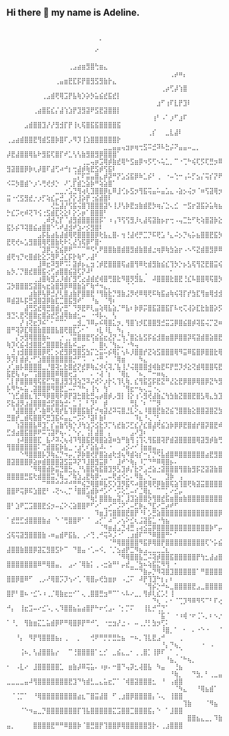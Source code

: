 ## Hi there 👋 my name is Adeline.

<!--
**SystemsGenius/SystemsGenius** is a ✨ _special_ ✨ repository because its eveidence of my journey and mistakes as a woman in tech 👩🏾‍💻

- 🔭 I’m currently working on improving my skills in python and bulding my resume.
- 🌱 I’m currently learning python and Comptia A+
- 😄 Pronouns: HER
- ⚡ Fun fact:I am obsessed with french bulldogs. My best friend, Billion is in fact, a french bulldog.
-->
⠀⠀⠀⠀⠀⠀⠀⠀⠀⠀⠀⠀⠀⠀⠀⠀⠀⠀⠀⠀⠀⠀⠀⠀⠀⠀⠀⠀⠀⠀⠀⠀⠀⠀⠀⠀⠀⠀⠀⠀⠀⠀⠀⠀⠀⠀⠀⠀⠀⠀⠀⠀⠀⠀⠀⠀⠀⠀⠀⠀⠀⠀⠀⠀⠀⠀⠀⠀⠀⠀⡀⠀⠀⠀⠀⠀⠀⠀⠀⠀⠀⠀⠀⠀⠀⠀⠀⠀⠀
⠀⠀⠀⠀⠀⠀⠀⠀⠀⠀⠀⠀⠀⠀⠀⠀⠀⠀⠀⠀⠀⠀⠀⠀⠀⠀⠀⠀⠀⠀⠀⠀⠀⠀⠀⠀⠀⠀⠀⠀⠀⠀⠀⠀⠀⠀⠀⠀⠀⠀⠀⠀⠀⠀⠀⠀⠀⠀⠀⠀⠀⠀⠀⠀⠀⠀⠀⠀⠀⠊⠀⠀⠀⠀⠀⠀⠀⠀⠀⠀⠀⠀⠀⠀⠀⠀⠀⠀⠀
⠀⠀⠀⠀⠀⠀⠀⠀⠀⠀⠀⠀⠀⠀⠀⠀⠀⠀⠀⠀⠀⠀⠀⠀⠀⠀⠀⠀⠀⠀⠀⠀⠀⠀⠀⠀⠀⠀⠀⠀⠀⠀⠀⠀⠀⠀⠀⠀⠀⠀⠀⠀⠀⠀⠀⠀⠀⠀⠀⠀⠀⠀⠀⢀⣠⣴⣶⣻⣿⢓⣶⣄⠀⠀⠀⠀⠀⠀⠀⠀⠀⠀⠀⠀⠀⠀⠀⠀⠀
⠀⠀⠀⠀⠀⠀⠀⠀⠀⠀⠀⠀⠀⠀⠀⠀⠀⠀⠀⠀⠀⠀⠀⠀⠀⠀⠀⠀⠀⠀⠀⠀⠀⠀⠀⠀⠀⢀⡴⠶⡄⠀⠀⠀⠀⠀⠀⠀⠀⠀⠀⠀⠀⠀⠀⠀⠀⠀⠀⠀⢀⣤⣶⣟⣏⡯⡟⣿⣻⣫⣻⣷⡗⣄⠀⠀⠀⠀⠀⠀⠀⠀⠀⠀⠀⠀⠀⠀⠀
⠀⠀⠀⠀⠀⠀⠀⠀⠀⠀⠀⠀⠀⠀⠀⠀⠀⠀⠀⠀⠀⠀⠀⠀⠀⠀⠀⠀⠀⠀⠀⠀⠀⠀⠀⢀⡴⢋⡼⢱⣿⠀⠀⠀⠀⠀⠀⠀⠀⠀⠀⠀⠀⠀⠀⠀⠀⢀⣠⣾⢟⢿⣩⡟⣧⢷⡱⡵⡳⣥⣮⣞⣯⣞⡇⠀⠀⠀⠀⠀⠀⠀⠀⠀⠀⠀⠀⠀⠀
⠀⠀⠀⠀⠀⠀⠀⠀⠀⠀⠀⠀⠀⠀⠀⠀⠀⠀⠀⠀⠀⠀⠀⠀⠀⠀⠀⠀⠀⠀⠀⠀⠀⠀⣰⠋⢰⠏⣇⡟⣹⠇⠀⠀⠀⠀⠀⠀⠀⠀⠀⠀⠀⠀⠀⢀⣴⣿⣯⣎⡌⣼⢱⣱⡟⣹⣻⣽⠟⣫⣟⣽⣿⣿⡇⠀⠀⠀⠀⠀⠀⠀⠀⠀⠀⠀⠀⠀⠀
⠀⠀⠀⠀⠀⠀⠀⠀⠀⠀⠀⠀⠀⠀⠀⠀⠀⠀⠀⠀⠀⠀⠀⠀⠀⠀⠀⠀⠀⠀⠀⠀⠀⢰⠃⠠⠁⡰⠋⣰⠏⠀⠀⠀⠀⠀⠀⠀⠀⠀⠀⠀⠀⣠⣾⣿⣿⣹⡜⡜⣻⣺⡏⡟⢸⢆⢯⣿⣯⣯⣿⣿⣿⣿⣯⠀⠀⠀⠀⠀⠀⠀⠀⠀⠀⠀⠀⠀⠀
⠀⠀⠀⠀⠀⠀⠀⠀⠀⠀⠀⠀⠀⠀⠀⠀⠀⠀⠀⠀⠀⠀⠀⠀⠀⠀⠀⠀⠀⠀⠀⠀⢀⡎⠀⠀⣀⣇⣼⠇⠀⠀⠀⠀⠀⠀⠀⠀⠀⢀⣠⣴⣾⣿⣿⣟⢻⣾⣫⣿⡷⣿⠏⡠⠻⡹⢸⣱⣿⣿⣿⣿⣿⣿⡗⠀⠀⠀⠀⠀⠀⠀⠀⠀⠀⠀⠀⠀⠀
⠀⠀⠀⠀⠀⠀⠀⠀⠀⠀⠀⠀⠀⠀⠀⠀⠀⠀⠀⠀⠀⠀⣀⣀⣤⣤⢤⣲⡶⢶⢒⣫⠭⣚⠽⠧⣓⡬⠝⣤⣤⠤⣀⡀⠀⠀⠀⠀⠀⡼⣟⣼⣿⣿⢿⣧⠗⣻⣯⢏⣿⡏⠞⣁⢣⢣⣷⣻⣿⣻⡿⣿⣿⣿⠁⠀⠀⠀⠀⠀⠀⠀⠀⠀⠀⠀⠀⠀⠀
⠀⠀⠀⠀⠀⠀⠀⠀⠀⠀⠀⠀⠀⠀⠀⠀⠀⢀⣀⢤⡶⣩⢿⡾⣷⣞⢿⠓⣫⣶⡿⠲⡫⢋⠢⢥⣁⡀⠉⠐⢉⠓⢮⢏⡫⢏⣛⡲⠿⣻⣽⣿⣿⡿⡷⢆⡼⣿⠏⣼⢋⠴⠚⡆⢒⣼⡾⢷⣟⣫⡾⢫⣯⠇⠀⠀⠀⠀⠀⠀⠀⠀⠀⠀⠀⠀⠀⠀⠀
⠀⠀⠀⠀⠀⠀⠀⠀⠀⠀⠀⠀⠀⠀⠀⣈⡍⠏⣭⣤⣿⣄⡾⡽⠛⡝⣡⣪⣯⡿⠷⣁⡮⠃⢀⠀⠐⠤⢑⠒⢠⠥⡋⣢⡌⢭⡎⡝⠟⠪⠭⡳⣿⣾⠑⡰⠡⢛⢞⡺⡑⠀⠜⢁⡏⣾⣑⣵⡷⠛⢵⣵⣿⠁⠀⠀⠀⠀⠀⠀⠀⠀⠀⠀⠀⠀⠀⠀⠀
⠀⠀⠀⠀⠀⠀⠀⠀⠀⠀⠀⣀⣀⡐⣡⣙⢻⢴⢇⣹⣿⣿⡿⣆⠿⣸⢊⡦⣫⡲⢻⣯⢭⣤⠥⣤⣡⣄⠠⣵⡢⢬⡲⠈⠶⢫⣽⢿⡲⣭⠐⢊⣫⣻⣞⡐⡰⡋⢵⣎⡤⣚⣀⡜⡕⣸⡵⡟⢐⣮⣾⣿⠇⠀⠀⠀⠀⠀⠀⠀⠀⠀⠀⠀⠀⠀⠀⠀⠀
⠀⠀⠀⠀⠀⠀⠀⠀⠀⠀⢜⣓⣼⡜⢫⣯⢬⣿⢹⣿⣿⣿⣽⠣⢸⡸⢣⡷⣟⣲⣷⣾⣟⡳⢶⡌⣑⢄⣊⠀⠒⣫⡖⣽⣯⡵⣥⢷⣦⡓⣎⡩⢖⠾⢝⠹⢪⢐⣫⣾⣏⢕⣕⠇⡕⡡⡶⠁⣿⣿⣿⠃⠀⠀⠀⠀⠀⠀⠀⠀⠀⠀⠀⠀⠀⠀⠀⠀⠀
⠀⠀⠀⠀⠀⠀⠀⠀⢀⠾⡺⣌⡏⠈⣼⣻⣾⣿⣿⣿⣿⡯⠁⠰⢠⠹⢫⢫⣻⡸⢆⣼⢯⣽⣷⡦⡖⢒⠠⢤⣉⣓⠋⢗⢵⣿⣽⡷⣕⣯⡣⡮⠹⢽⣿⣮⣴⣿⣿⠑⠡⠞⣼⣺⠞⣱⠔⡪⣻⣿⠇⠀⠀⠀⠀⠀⠀⠀⠀⠀⠀⠀⠀⠀⠀⠀⠀⠀⠀
⠀⠀⠀⠀⠀⠀⠀⣠⡯⣧⣴⣧⣼⣾⢿⢟⣿⣿⣿⣿⡿⢗⣧⣄⣿⠄⢲⢘⣼⢞⡛⣉⡙⠯⢟⣡⠘⣄⠬⡢⡙⢦⡥⣦⣿⣿⣟⣯⡳⣟⢟⢞⠦⣡⣻⣿⣿⢿⢟⣿⣷⢗⠗⢅⣜⢱⢯⡿⠋⣿⠂⠀⠀⠀⠀⠀⠀⠀⠀⠀⠀⠀⠀⠀⠀⠀⠀⠀⠀
⠀⠀⠀⠀⠀⠀⠀⠈⣹⡿⡉⣝⣮⡿⠟⠉⠉⠉⠛⠫⢃⠟⣿⣿⣷⣿⣾⣿⣻⣾⣷⣿⣾⣐⢶⡿⢷⣳⣵⡖⠠⠢⠫⣝⣾⣿⣻⡿⠿⣾⢟⢲⡙⢖⣿⣾⣗⣕⡩⣻⠟⣨⣎⡯⡗⢷⠋⡠⣼⠃⠀⠀⠀⠀⠀⠀⠀⠀⠀⠀⠀⠀⠀⠀⠀⠀⠀⠀⠀
⠀⠀⠀⠀⠀⠀⠀⣸⠿⣖⠽⣻⠟⠩⠅⣽⡾⡦⣄⣲⢈⡾⣟⣿⣿⣿⢯⣴⣿⢻⠿⢗⣾⣻⣷⣮⣎⢹⡳⡑⡦⣣⢯⢻⣝⣟⣿⣭⢮⣦⡳⡈⡙⣿⣞⣿⣿⣯⢔⢋⣴⣿⣿⣮⣽⢏⡝⠼⠃⠀⠀⠀⠀⠀⠀⠀⠀⠀⢀⠀⢀⠀⠀⠀⠀⠀⠂⠀⠀
⠀⠀⠀⠀⠀⠀⢀⣰⣿⢷⣻⣡⡸⣾⡎⣻⢋⣔⣼⣾⣞⢾⣿⢛⣿⣗⠻⣿⡻⣻⣧⡀⠀⠼⣿⣿⣿⣗⣿⣟⢘⣎⠧⣿⣿⢿⢯⣿⡳⣩⡳⣿⣿⣿⣫⣽⣿⢦⣖⣵⣿⣻⡿⠿⣿⣷⣵⠋⢷⠚⠲⣄⡀⠀⠀⠀⠈⠈⠀⠀⠀⠀⠀⠀⠀⠀⠀⠀⠀
⠀⠀⠀⠀⠀⣰⣷⡿⢧⡿⣚⡜⢇⣿⣰⣷⡟⣿⣿⣟⠘⢻⣷⣗⡙⣻⣷⣨⡻⢞⠿⢿⢟⠯⢷⣯⣴⢷⢮⢽⡏⡞⣳⣏⢻⣶⢿⣺⣺⠿⣾⣽⠧⡯⣛⣽⣿⣽⡿⣷⣏⣉⣿⣯⣻⠞⠁⠀⠘⣦⠀⠈⢻⠆⠀⠀⠀⠀⠀⠀⠀⠀⠀⠀⠀⠀⠀⠀⠀
⠀⠀⠀⠀⣼⢛⣫⣞⢿⣛⣿⣾⡔⣛⠁⠙⡻⣟⠟⢇⣤⢵⢿⣧⣵⡈⠛⣧⠆⡷⡿⡭⣿⣯⣽⣿⣯⡏⠧⢖⢍⢼⡵⣏⣗⣷⣿⡵⡫⣻⣙⢅⣟⢝⣿⣿⣖⣿⣵⣞⣫⣼⢿⣷⣾⣂⠤⠀⠐⠺⡧⢄⠀⢣⠀⠀⠀⠀⠀⠀⠀⠀⠀⠀⠀⠀⠀⠀⠀
⠀⠀⠀⡜⢰⢝⣖⡹⠮⠁⠂⠉⠉⠁⠀⣀⣺⣀⠹⠿⡤⠮⢿⣿⣅⡲⡀⢻⣿⢱⡺⣏⣿⣿⣻⣚⣭⣩⡿⣿⣮⣿⡾⢽⣯⢬⡉⣝⠶⣿⠛⢽⡽⣏⢿⣿⣷⣿⣿⣿⣧⣿⢟⣿⣏⡡⠂⠁⠀⠰⣇⠸⣇⠀⠳⡄⢀⠀⠀⠀⠀⠀⠀⠀⠀⠀⠀⠀⠀
⠀⠀⡌⡲⣻⢿⣿⣿⣷⠦⠀⠀⡐⢀⡈⣭⣿⣿⣟⢫⣮⣮⣖⣜⡝⣈⢳⡈⣿⣕⣧⣫⡯⣮⣺⣿⣶⣿⡿⣿⣿⡽⢯⣽⣾⣿⣵⣿⣟⢷⡹⢎⣮⢼⣺⣿⣿⣊⣿⣿⣿⣗⣾⣧⠮⣀⡤⠀⠈⠀⣿⢆⠈⢳⣄⡈⠐⠳⢤⠀⠀⠀⠀⠀⠀⠀⠀⠀⠀
⡀⣘⢰⣺⣿⣿⣿⣿⡿⢟⡁⡢⣞⣻⡿⣻⣿⣫⣳⡍⣑⣭⠥⡮⢿⡅⢢⠧⡸⣿⣿⡞⣝⢵⣫⣿⣿⣿⢿⠻⣭⠿⣯⣿⡿⣿⣿⣗⢿⡻⡹⡇⣾⡾⡐⠋⣱⣿⣿⣿⣿⣿⣿⣿⡚⠋⠩⠀⠠⠐⠛⢈⠀⠈⢿⣶⠀⠀⠀⠳⣄⠀⠀⠀⠀⠀⠀⠀⠀
⡰⢁⣶⡧⣿⣿⣿⣿⣀⡘⣿⢽⣂⣗⣿⣞⡝⣞⡿⢷⣌⡺⢎⢽⡈⣧⢸⡘⢬⣿⣿⣿⣺⢾⣷⣟⠯⡟⣛⡹⡺⣕⢝⣾⢿⣿⣿⢯⣟⣯⣟⢧⠰⡤⠉⢩⣿⣿⣿⣿⠿⢿⣿⢖⣩⠈⠁⠀⠄⠐⢼⠈⡆⠀⠈⢿⣆⠀⠈⠦⡀⠉⠒⠶⢦⡀⠀⠀⠀
⢁⡇⡟⣿⣿⣿⢿⢯⣯⣋⣙⣿⣸⣻⣹⣹⢵⣙⠽⡬⢞⠕⡰⡗⢅⢹⢇⢷⡀⣎⢻⣯⣫⡯⣟⣝⠛⣜⣕⣟⡿⣿⡿⢿⣿⡿⣝⠳⣻⡧⠻⢓⠦⣥⢀⣽⣿⣿⡿⠻⣿⣟⣁⠤⠍⠙⠓⡄⢸⢢⠀⢳⠁⠀⠀⠈⢻⣖⠒⢦⢄⣉⠐⢄⠀⠀⠀⠀⠀
⠈⢱⣋⣾⣿⣆⢹⡛⠻⡿⣿⢿⠗⡿⡟⣽⣓⣿⣗⣛⢤⡴⣿⡾⡠⣻⡇⢸⡕⢰⠡⣻⢞⣼⣷⣌⢳⣳⣷⣝⣿⣿⣟⣿⣣⢿⣄⣳⣹⡫⣗⣼⡻⣰⣼⣿⣿⣿⣚⣫⣿⣳⣚⠂⣁⢨⠀⠃⡹⠃⠀⡾⠀⠀⠀⠀⠀⢛⣇⠈⠆⠈⠉⡻⠀⠀⠀⠀⠀
⠀⠘⣼⣿⣿⣿⡜⠡⣷⠿⡣⢿⡞⣧⢹⡿⣿⣯⣷⡏⡚⢶⣽⣜⠽⢭⣿⣘⣇⠕⣄⠸⣿⣿⣟⣷⣝⣮⢙⣿⣿⣷⣕⣿⣿⣽⣿⣝⣳⣛⣿⡞⣀⣾⢯⣿⣿⠫⣛⣹⣯⠮⣤⣄⠒⡩⠕⠘⣽⠇⣷⠇⠀⠀⠀⠀⠀⠀⠹⣆⠘⢄⠈⢃⠀⠀⠀⠀⠀
⠀⠀⢱⣽⣿⣿⣧⠿⣹⡁⡎⣬⣷⢫⢷⡑⡸⢳⣱⡩⣪⣗⡹⡉⢣⣞⣷⡩⣋⣎⡜⣎⣿⣼⢟⣮⣱⡷⡿⡿⣟⣿⣾⡞⣿⡽⣿⣟⠾⣋⣺⣴⣿⣯⣿⡿⠟⠭⢩⣽⠟⢦⠄⡁⠑⡔⡀⢨⡇⣼⣿⠀⡄⠀⠀⠀⠀⣠⠜⣹⠆⠀⠁⠀⠀⠀⠀⠀⠀
⠀⠀⢰⠼⣿⣿⣿⣏⠀⣧⠜⠽⢌⢦⢼⠹⢻⣿⣯⣟⢿⣿⣵⣽⠶⣳⠛⣷⢻⢨⢹⢅⢻⣯⣿⢽⡟⣾⣽⣿⣿⣿⣿⢿⣽⣻⡾⣷⢛⢻⣿⣿⣿⣿⣿⣿⠅⢉⣾⣿⣯⡷⣧⣀⠐⣰⢃⠎⣵⣧⠼⠄⠐⠀⠀⣠⡪⠔⠊⢸⣶⣶⣤⣀⡀⠀⠀⠀⠀
⠀⠀⠀⠑⠻⣿⣿⣿⡧⡹⢷⣌⡙⠲⡤⡈⡽⡷⣿⢞⡟⣿⣵⣴⢗⣺⢦⠻⣾⢵⡎⠒⡌⡙⠫⣧⣾⣿⠿⣿⣿⣿⣿⣿⣿⣴⣟⣻⣿⣿⣽⣿⣿⣿⡿⣵⡶⣾⣿⣿⣿⣽⣫⣭⠽⡝⠹⣸⣿⣻⣭⡿⠈⠀⣸⠞⠑⢷⡄⠸⡉⠙⠛⠿⢿⣿⡦⠄⠀
⠀⠀⠀⠀⠀⠈⠻⢿⣿⣾⡷⣭⣙⣿⣓⣄⡘⢣⣿⣯⢷⣯⣿⣹⡻⣣⣹⡾⡌⣗⠝⣠⣚⣵⣐⣽⣿⣿⣿⢻⣿⣷⣻⡯⣝⣽⣽⣷⣿⣿⣿⣿⣿⣛⣯⢗⣾⣿⣿⣭⡘⢷⣀⠊⢷⣱⣠⣟⢷⡿⢂⣀⠤⢟⣴⠪⣂⠄⠻⣷⡈⠢⣀⠀⠀⣹⡷⠀⢠
⠀⠀⠀⠀⠀⠀⠀⠀⠉⠛⠛⠚⠚⠚⠚⢛⠛⢮⣙⢿⣿⠿⣧⡫⡱⣹⡻⣯⠫⠴⣿⣟⢿⢟⡿⣷⣿⢯⣵⢹⣿⢟⢷⣽⣭⣿⣿⣿⣿⣿⣿⠟⢭⡿⠯⣱⣿⣟⠃⠠⢝⠢⢄⡉⠘⣿⣿⣡⣾⡷⠚⡡⠊⠐⡩⢕⣁⠤⠎⣈⢿⣆⠀⠉⠉⡁⠔⣊⡤
⠀⠀⠀⠀⠀⠀⠀⠀⠀⠀⠀⠀⠀⠀⠀⠀⠀⠀⠙⢷⡃⣿⣿⣷⣤⣽⡁⣸⣹⣵⣿⣿⡳⢻⣿⣞⣯⣶⣿⣶⣷⣿⣿⣿⣿⣿⣿⣿⣿⣿⠃⣱⠟⣉⣩⣿⣿⣟⣪⡲⠤⣌⠕⢌⣵⣿⣿⠟⠋⠔⠁⣀⠔⠉⡨⠝⢁⠤⣋⡷⣄⠙⣏⠔⣉⡴⠞⠋⠀
⠀⠀⠀⠀⠀⠀⠀⠀⠀⠀⠀⠀⠀⠀⠀⠀⠀⠀⠀⠀⠹⣶⣸⢩⣿⣿⣿⣟⣿⡟⠘⠇⡡⣛⣵⣿⣿⣿⣿⣿⣿⣿⣿⣿⣿⣿⣿⣿⡿⠁⣞⣛⣋⣺⣿⣿⣿⣷⣴⠀⠑⠈⢛⣿⣿⠟⠁⠈⠀⣠⡊⠁⠴⠉⡠⢢⠕⣊⢆⣨⣽⣯⣁⠐⢳⣦⠀⠀⠀
⠀⠀⠀⠀⠀⠀⠀⠀⠀⠀⠀⠀⠀⠀⠀⠀⠀⠀⠀⠀⠀⠈⠻⣶⣼⣠⣙⢼⣛⢠⢴⣪⣭⡿⣿⣿⣿⣿⣿⣿⣿⣿⣿⣿⣿⣿⡷⠋⡤⣪⢯⢭⣽⣻⣿⣿⣿⣷⠠⠶⣤⣾⠟⣯⣧⡀⢀⠔⢙⢀⠚⢭⠵⡨⠐⠁⢀⣰⣾⠏⠉⠙⠿⣿⣿⠛⠂⠁⠀
⠀⠀⠀⠀⠀⠀⠀⠀⠀⠀⠀⠀⠀⠀⠀⠀⠀⠀⠀⠀⠀⠀⠀⠈⠛⢿⣿⣿⣿⣿⠻⣯⡿⢿⣿⡟⣿⣿⣿⣿⣿⣿⣿⣿⣿⢏⠑⡥⣮⣼⣿⣿⣷⣿⣿⡿⣽⣍⣻⣿⣫⠗⠉⠀⠙⣿⣤⠐⢁⠤⠪⡀⠈⡈⣢⣴⡟⣉⠻⣦⣠⣀⣀⣀⣈⣆⠀⠀⠀
⠀⠀⠀⠀⠀⠀⠀⠀⠀⠀⠀⠀⠀⠀⠀⠀⠀⠀⠀⠀⠀⠀⠀⠀⠀⠈⠻⢿⣿⣿⣧⣉⠬⢽⡾⣿⣿⣯⣿⣿⣿⣿⣿⡟⢳⣂⣼⣴⣿⣿⣿⣿⣿⣿⣿⣿⠿⠛⢿⣿⣤⡀⠀⣠⠔⠈⢿⣷⡅⢀⠠⣒⣵⠛⠃⡤⣞⣀⠈⣳⠦⢵⣯⣍⠻⢻⠀⠂⠀
⠀⠀⠀⠀⠀⠀⠀⠀⠀⠀⠀⠀⠀⠀⠀⠀⠀⠀⠀⠀⠀⠀⠀⠀⠀⠀⠀⠀⠉⠉⠙⣷⡤⡙⠻⢽⣿⣹⣿⣿⣿⣿⣿⠁⠛⣿⣿⣿⣿⣿⣿⡿⣿⠿⠋⠀⢀⡠⠜⢿⣿⡩⡹⢢⠔⢁⠈⢿⣿⡤⢞⣳⣶⡶⠀⠠⣈⠍⠀⠼⡟⢹⣹⠓⡆⡄⠆⠀⠀
⠀⠀⠀⠀⠀⠀⠀⠀⠀⠀⠀⠀⠀⠀⠀⠀⠀⠀⠀⠀⠀⠀⠀⠀⠀⠀⠀⠀⠀⠀⠀⠈⢻⡮⡑⠚⠦⣀⣿⣿⣿⣿⣟⣠⣀⣿⣿⣿⣿⣿⡟⠃⣿⠦⠐⣊⠡⠰⢀⡈⢿⣷⣖⣒⠊⠁⢄⢀⣿⣿⣛⣲⠛⠉⠁⠢⠧⠔⣀⡀⢻⡾⢇⣎⡡⡃⢸⠀⠀
⠀⠀⠀⠀⠀⠀⠀⠀⠀⠀⠀⠀⠀⠀⠀⠀⠀⠀⠀⠀⠀⠀⠀⠀⠀⠀⠀⠀⠀⠀⠀⠀⠀⠙⢆⠀⠄⠂⠈⢉⡹⠻⠿⠻⠫⠉⠃⠏⢔⠚⡄⠀⢸⣖⣩⠤⠔⣊⠡⡀⢄⠹⣿⣿⣦⣥⣴⣿⡟⠓⠖⢊⣠⠄⠈⡂⡉⠍⠀⠀⢸⣇⡚⢉⡙⠁⠀⠀⠀
⠀⠀⠀⠀⠀⠀⠀⠀⠀⠀⠀⠀⠀⠀⠀⠀⠀⠀⠀⠀⠀⠀⠀⠀⠀⠀⠀⠀⠀⠀⠀⠀⠀⠀⠈⣯⠈⠀⠐⠰⢾⠐⠖⢈⠡⡀⠆⠢⡐⠁⠘⡀⠀⢻⣷⣶⣍⣁⣥⣾⡿⠟⠛⢿⣿⡿⡟⠛⠚⢁⠀⠐⣒⣲⡜⣐⠠⠀⠤⢀⡘⡃⣳⡲⢋⠅⠀⠀⠀
⠀⠀⠀⠀⠀⠀⠀⠀⠀⠀⠀⠀⠀⠀⠀⠀⠀⠀⠀⠀⠀⠀⠀⠀⠀⠀⠀⠀⠀⠀⠀⠀⠀⠀⠀⠸⣿⡀⠁⠀⠂⠀⠄⠐⠑⠐⠀⠀⠈⠀⠀⠘⡄⠀⠻⡟⢻⣿⣿⣿⣦⡄⢀⠀⠀⡀⠀⠀⢚⠟⠛⡛⡛⣛⣓⣦⠀⠒⠦⡀⢹⣇⣟⣠⠚⠀⠀⠀⢀
⠀⠀⠀⠀⠀⠀⠀⠀⠀⠀⠀⠀⠀⠀⠀⠀⠀⠀⠀⠀⠀⠀⠀⠀⠀⠀⠀⠀⠀⠀⠀⠀⠀⠀⠀⠘⡄⠙⢦⡀⠀⠀⠀⠀⠐⠀⠠⠀⠀⠀⠀⠀⢨⠦⡀⢣⣼⣿⣿⣧⡔⠀⠀⠉⢘⣿⣿⣿⣿⠁⣂⡊⠀⣀⣮⣄⣀⠂⢀⢀⣿⡁⢸⡿⠏⠀⠁⢀⠈
⠀⠀⠀⠀⠀⠀⠀⠀⠀⠀⠀⠀⠀⠀⠀⠀⠀⠀⠀⠀⠀⠀⠀⠀⠀⠀⠀⠀⠀⠀⠀⠀⠀⠀⠀⠀⠘⣦⡀⠈⠓⢦⡀⠀⠀⠀⠀⠀⠀⠂⠀⠠⣇⠔⠀⣸⣿⣿⣿⣿⣿⣁⠀⣶⣷⡼⠿⢭⣥⠄⠰⡶⠄⠒⣿⠙⢤⡽⣂⢼⣿⣧⠀⠳⣤⠀⠀⢘⣦
⠀⠀⠀⠀⠀⠀⠀⠀⠀⠀⠀⠀⠀⠀⠀⠀⠀⠀⠀⠀⠀⠀⠀⠀⠀⠀⠀⠀⠀⠀⠀⠀⠀⠀⠀⠀⠀⠘⢷⡀⠀⠀⠙⣳⡀⠃⢀⣀⣤⣀⣀⣀⣀⣤⠼⢻⣿⣿⣿⣿⣿⣿⣿⣟⣹⠙⢳⣾⣃⣀⣄⣥⣖⡉⠁⠈⢾⣿⣽⣿⣿⣿⣂⠀⠘⠀⢠⣾⣿
⠀⠀⠀⠀⠀⠀⠀⠀⠀⠀⠀⠀⠀⠀⠀⠀⠀⠀⠀⠀⠀⠀⠀⠀⠀⠀⠀⠀⠀⠀⠀⠀⠀⠀⠀⠀⠀⠀⠈⠳⣄⠀⠀⠘⢿⣦⣾⠁⠀⠀⠈⢈⡉⠁⠀⠘⢿⣿⣿⣿⣿⣿⣿⣿⣿⣴⣆⠉⣿⣭⣼⣿⠀⠋⢀⣰⣿⡿⣿⣿⣿⣿⡄⠡⢄⠀⢸⣿⣿
⠀⠀⠀⠀⠀⠀⠀⠀⠀⠀⠀⠀⠀⠀⠀⠀⠀⠀⠀⠀⠀⠀⠀⠀⠀⠀⠀⠀⠀⠀⠀⠀⠀⠀⠀⠀⠀⠀⠀⠀⢹⣷⠀⠀⠀⠈⠻⣦⠀⠀⠀⠀⠈⠑⠲⣤⣀⡙⣿⣿⣿⣿⣿⣿⣿⡏⢹⣧⣿⣿⣿⣿⣿⣍⣩⣿⣿⣉⣿⣿⣿⣯⡄⠑⠀⠁⣸⣿⣿
⠀⠀⠀⠀⠀⠀⠀⠀⠀⠀⠀⠀⠀⠀⠀⠀⠀⠀⠀⠀⠀⠀⠀⠀⠀⠀⠀⠀⠀⠀⠀⠀⠀⠀⠀⠀⠀⠀⠀⠀⠀⣿⣿⣦⣄⣀⡀⠹⣷⣤⡀⠀⠀⠀⠀⣿⣿⣿⣿⣟⠛⠛⠿⣿⣿⡷⠈⣿⣛⣿⡟⢹⣿⣿⡿⢿⣿⣿⣿⣿⣿⣻⡗⠄⢀⣰⣿⣿⣿
